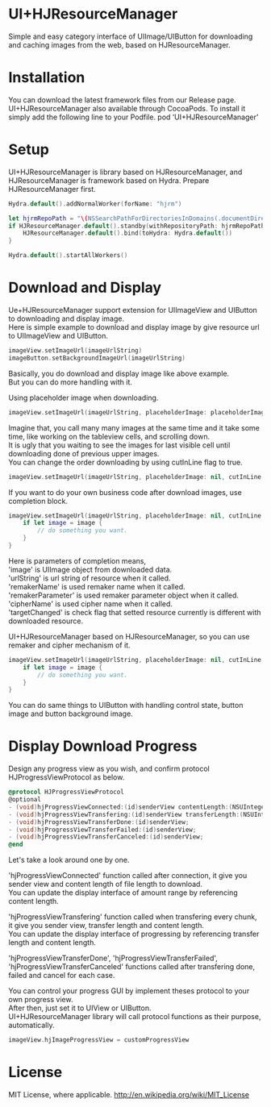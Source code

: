 UI+HJResourceManager
============

Simple and easy category interface of UIImage/UIButton for downloading and caching images from the web, based on HJResourceManager.

# Installation

You can download the latest framework files from our Release page.
UI+HJResourceManager also available through CocoaPods. To install it simply add the following line to your Podfile.
pod ‘UI+HJResourceManager’

# Setup

UI+HJResourceManager is library based on HJResourceManager, and HJResourceManager is framework based on Hydra.
Prepare HJResourceManager first.

```swift
Hydra.default().addNormalWorker(forName: "hjrm")

let hjrmRepoPath = "\(NSSearchPathForDirectoriesInDomains(.documentDirectory, .userDomainMask, true)[0])/hjrm"
if HJResourceManager.default().standby(withRepositoryPath: hjrmRepoPath, localJobWorkerName: "hjrm", remoteJobWorkerName: "hjrm") {
    HJResourceManager.default().bind(toHydra: Hydra.default())
}

Hydra.default().startAllWorkers()
```

# Download and Display

Ue+HJResourceManager support extension for UIImageView and UIButton to downloading and display image.  
Here is simple example to download and display image by give resource url to UIImageView and UIButton.

```swift
imageView.setImageUrl(imageUrlString)
imageButton.setBackgroundImageUrl(imageUrlString)
```

Basically, you do download and display image like above example.  
But you can do more handling with it.

Using placeholder image when downloading.

```swift
imageView.setImageUrl(imageUrlString, placeholderImage: placeholderImage)
```

Imagine that, you call many many images at the same time and it take some time, like working on the tableview cells, and scrolling down.  
It is ugly that you waiting to see the images for last visible cell until downloading done of previous upper images.  
You can change the order downloading by using cutInLine flag to true.  

```swift
imageView.setImageUrl(imageUrlString, placeholderImage: nil, cutInLine: true)
```

If you want to do your own business code after download images, use completion block.

```swift
imageView.setImageUrl(imageUrlString, placeholderImage: nil, cutInLine: true) { (image:UIImage?, urlStirng:String?, remakeName:String?, remakerParameter:Any?, cipherName:String?, targetChanged:Bool) in
    if let image = image {
        // do something you want.
    }
}
```

Here is parameters of completion means,  
'image' is UIImage object from downloaded data.  
'urlString' is url string of resource when it called.  
'remakerName' is used remaker name when it called.  
'remakerParameter' is used remaker parameter object when it called.  
'cipherName' is used cipher name when it called.  
'targetChanged' is check flag that setted resource currently is different with downloaded resource.  

UI+HJResourceManager based on HJResourceManager, so you can use remaker and cipher mechanism of it.

```swift
imageView.setImageUrl(imageUrlString, placeholderImage: nil, cutInLine: true, remakerName: "resize", remakerParameter: ["width":300, "height":300]) { (image:UIImage?, urlStirng:String?, remakeName:String?, remakerParameter:Any?, cipherName:String?, targetChanged:Bool) in
    if let image = image {
        // do something you want.
    }
}
```

You can do same things to UIButton with handling control state, button image and button background image.

# Display Download Progress

Design any progress view as you wish, and confirm protocol HJProgressViewProtocol as below.

```objective-c
@protocol HJProgressViewProtocol
@optional
- (void)hjProgressViewConnected:(id)senderView contentLength:(NSUInteger)contentLength;
- (void)hjProgressViewTransfering:(id)senderView transferLength:(NSUInteger)transferLength contentLength:(NSUInteger)contentLength;
- (void)hjProgressViewTransferDone:(id)senderView;
- (void)hjProgressViewTransferFailed:(id)senderView;
- (void)hjProgressViewTransferCanceled:(id)senderView;
@end
```

Let's take a look around one by one.

'hjProgressViewConnected' function called after connection, it give you sender view and content length of file length to download.  
You can update the display interface of amount range by referencing content length.  

'hjProgressViewTransfering' function called when transfering every chunk, it give you sender view, transfer length and content length.  
You can update the display interface of progressing by referencing transfer length and content length.  

'hjProgressViewTransferDone', 'hjProgressViewTransferFailed', 'hjProgressViewTransferCanceled' functions called after transfering done, failed and cancel for each case.  

You can control your progress GUI by implement theses protocol to your own progress view.  
After then, just set it to UIView or UIButton.  
UI+HJResourceManager library will call protocol functions as their purpose, automatically.  

```swift
imageView.hjImageProgressView = customProgressView
```

# License

MIT License, where applicable. http://en.wikipedia.org/wiki/MIT_License
